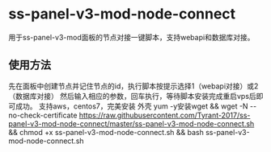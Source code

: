 # ss-panel-v3-mod-node-connect
用于ss-panel-v3-mod面板的节点对接一键脚本，支持webapi和数据库对接。

## 使用方法

先在面板中创建节点并记住节点的id，执行脚本按提示选择1（webapi对接）或2（数据库对接）
然后输入相应的参数，回车执行，等待脚本安装完成重启vps后即可成功。
支持aws，centos7，完美安装
外壳
yum -y安装wget &&
wget -N --no-check-certificate https://raw.githubusercontent.com/Tyrant-2017/ss-panel-v3-mod-node-connect/master/ss-panel-v3-mod-node-connect.sh &&
chmod +x ss-panel-v3-mod-node-connect.sh &&
bash ss-panel-v3-mod-node-connect.sh
```

